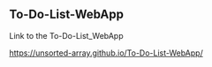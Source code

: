 ## To-Do-List-WebApp

Link to the To-Do-List_WebApp

https://unsorted-array.github.io/To-Do-List-WebApp/
